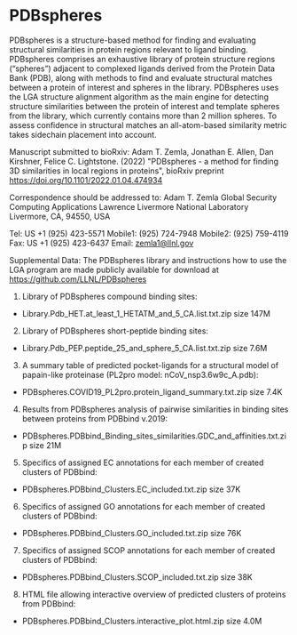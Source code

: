 # PDBspheres

PDBspheres is a structure-based method for finding and evaluating structural similarities in protein regions relevant to 
ligand binding. PDBspheres comprises an exhaustive library of protein structure regions (“spheres”) adjacent to complexed 
ligands derived from the Protein Data Bank (PDB), along with methods to find and evaluate structural matches between a protein 
of interest and spheres in the library. PDBspheres uses the LGA structure alignment algorithm as the main engine for detecting 
structure similarities between the protein of interest and template spheres from the library, which currently contains more 
than 2 million spheres. To assess confidence in structural matches an all-atom-based similarity metric takes sidechain placement 
into account. 

Manuscript submitted to bioRxiv:
Adam T. Zemla, Jonathan E. Allen, Dan Kirshner, Felice C. Lightstone. (2022) "PDBspheres - a method for finding 3D similarities 
in local regions in proteins", bioRxiv preprint https://doi.org/10.1101/2022.01.04.474934

Correspondence should be addressed to:
Adam T. Zemla
Global Security Computing Applications
Lawrence Livermore National Laboratory
Livermore, CA, 94550, USA

Tel: US +1 (925) 423-5571
Mobile1: (925) 724-7948
Mobile2: (925) 759-4119
Fax: US +1 (925) 423-6437 
Email: zemla1@llnl.gov 

Supplemental Data:
The PDBspheres library and instructions how to use the LGA program are made publicly available for download at 
https://github.com/LLNL/PDBspheres

1. Library of PDBspheres compound binding sites:
- Library.Pdb_HET.at_least_1_HETATM_and_5_CA.list.txt.zip   size 147M

2. Library of PDBspheres short-peptide binding sites:
- Library.Pdb_PEP.peptide_25_and_sphere_5_CA.list.txt.zip                    size 7.6M

3. A summary table of predicted pocket-ligands for a structural model of papain-like proteinase (PL2pro model: nCoV_nsp3.6w9c_A.pdb):
- PDBspheres.COVID19_PL2pro.protein_ligand_summary.txt.zip                   size 7.4K

4. Results from PDBspheres analysis of pairwise similarities in binding sites between proteins from PDBbind v.2019: 
- PDBspheres.PDBbind_Binding_sites_similarities.GDC_and_affinities.txt.zip   size  21M

5. Specifics of assigned EC annotations for each member of created clusters of PDBbind: 
- PDBspheres.PDBbind_Clusters.EC_included.txt.zip                            size  37K

6. Specifics of assigned GO annotations for each member of created clusters of PDBbind: 
- PDBspheres.PDBbind_Clusters.GO_included.txt.zip                            size  76K

7. Specifics of assigned SCOP annotations for each member of created clusters of PDBbind: 
- PDBspheres.PDBbind_Clusters.SCOP_included.txt.zip                          size  38K

8. HTML file allowing interactive overview of predicted clusters of proteins from PDBbind: 
- PDBspheres.PDBbind_Clusters.interactive_plot.html.zip                      size 4.0M
